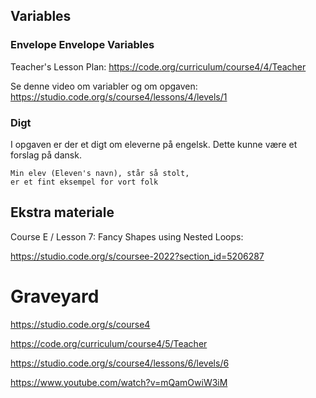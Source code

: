 ## Variables

### Envelope Envelope Variables

Teacher's Lesson Plan:
https://code.org/curriculum/course4/4/Teacher





Se denne video om variabler og om opgaven:
https://studio.code.org/s/course4/lessons/4/levels/1


### Digt

I opgaven er der et digt om eleverne på engelsk. Dette kunne være et forslag på dansk.

    Min elev (Eleven's navn), står så stolt,
    er et fint eksempel for vort folk




## Ekstra materiale

Course E / Lesson 7: Fancy Shapes using Nested Loops:

https://studio.code.org/s/coursee-2022?section_id=5206287




# Graveyard

https://studio.code.org/s/course4



https://code.org/curriculum/course4/5/Teacher


https://studio.code.org/s/course4/lessons/6/levels/6


https://www.youtube.com/watch?v=mQamOwiW3iM